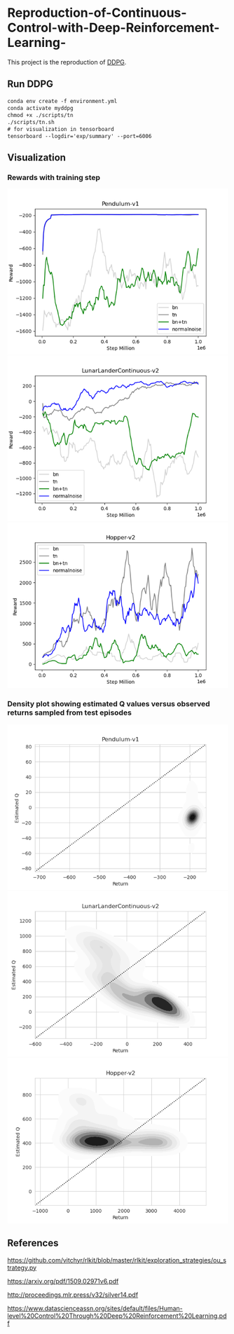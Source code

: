 # Reproduction-of-Continuous-Control-with-Deep-Reinforcement-Learning-

This project is the reproduction of  [DDPG](https://arxiv.org/pdf/1509.02971v6.pdf).

## Run DDPG

```shell
conda env create -f environment.yml
conda activate myddpg
chmod +x ./scripts/tn
./scripts/tn.sh
# for visualization in tensorboard
tensorboard --logdir='exp/summary' --port=6006
```

## Visualization

### Rewards with training step

<img src="Reproduction of Continuous Control with Deep Reinforcement Learning.assets/rewards.png" alt="rewards" style="zoom:80%;" />

<img src="Reproduction of Continuous Control with Deep Reinforcement Learning.assets/rewards-16426773689861.png" alt="rewards" style="zoom:80%;" />

<img src="Reproduction of Continuous Control with Deep Reinforcement Learning.assets/rewards-16426773748242.png" alt="rewards" style="zoom:80%;" />

### Density plot showing estimated Q values versus observed returns sampled from test episodes

<img src="Reproduction of Continuous Control with Deep Reinforcement Learning.assets/density.png" alt="density" style="zoom:80%;" />

<img src="Reproduction of Continuous Control with Deep Reinforcement Learning.assets/density-16426774664443.png" alt="density" style="zoom:80%;" />

<img src="Reproduction of Continuous Control with Deep Reinforcement Learning.assets/density-16426774715944.png" alt="density" style="zoom:80%;" />

## References

https://github.com/vitchyr/rlkit/blob/master/rlkit/exploration_strategies/ou_strategy.py

https://arxiv.org/pdf/1509.02971v6.pdf

http://proceedings.mlr.press/v32/silver14.pdf

https://www.datascienceassn.org/sites/default/files/Human-level%20Control%20Through%20Deep%20Reinforcement%20Learning.pdf
